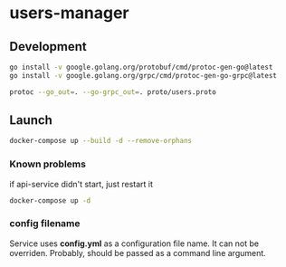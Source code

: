 # users-manager

## Development

```bash
go install -v google.golang.org/protobuf/cmd/protoc-gen-go@latest
go install -v google.golang.org/grpc/cmd/protoc-gen-go-grpc@latest

protoc --go_out=. --go-grpc_out=. proto/users.proto
```
## Launch

```bash
docker-compose up --build -d --remove-orphans
```

### Known problems
if api-service didn't start, just restart it
```bash
docker-compose up -d
```

### config filename

Service uses **config.yml** as a configuration file name. It can not be overriden. Probably, should be passed as a command line argument.
